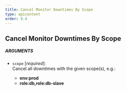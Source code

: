 ```yaml
---
title: Cancel Monitor Downtimes By Scope
type: apicontent
order: 9.4
---
```


## Cancel Monitor Downtimes By Scope
##### ARGUMENTS
* `scope` [*required*]:  
    Cancel all downtimes with the given scope(s), e.g.:

    *  **env:prod** 
    *  **role:db,role:db-slave**